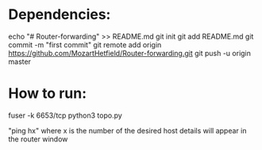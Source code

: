 # Dependencies:

echo "# Router-forwarding" >> README.md
git init
git add README.md
git commit -m "first commit"
git remote add origin https://github.com/MozartHetfield/Router-forwarding.git
git push -u origin master
                
# How to run:

fuser -k 6653/tcp
python3 topo.py

"ping hx" where x is the number of the desired host
details will appear in the router window

